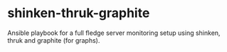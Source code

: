 shinken-thruk-graphite
======================

Ansible playbook for a full fledge server monitoring setup using shinken, thruk and graphite (for graphs).
